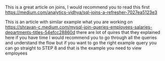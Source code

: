 This is a great article on joins, I would recommend you to read this first 
https://medium.com/analytics-vidhya/sql-joins-a-refresher-7027ea5123e3



This is an article with similar example what you are working on 
https://shravan-c.medium.com/mysql-join-queries-employees-salaries-departments-titles-54efcc28860d 
there are lot of quires that they explained here if you have time I would recommend you to go through all the queries and understand the flow but if you want to go the right example query you can go straight to STEP 8 and that is the example you need to view employees